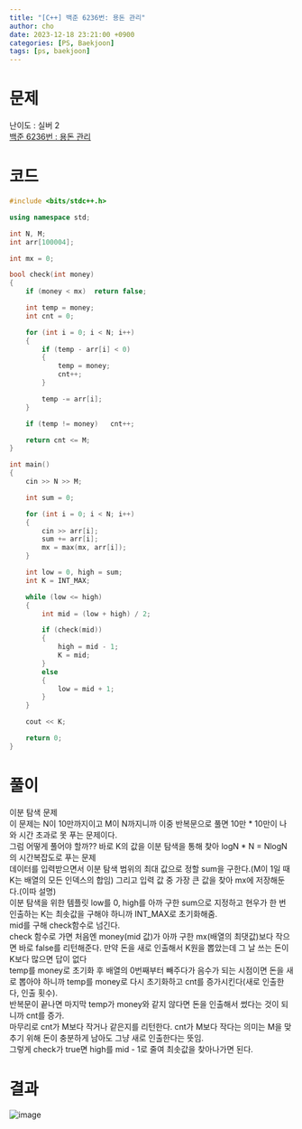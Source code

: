 ```yaml
---
title: "[C++] 백준 6236번: 용돈 관리"
author: cho
date: 2023-12-18 23:21:00 +0900
categories: [PS, Baekjoon]
tags: [ps, baekjoon]
---
```


# 문제
난이도 : 실버 2    
[백준 6236번 : 용돈 관리](https://www.acmicpc.net/problem/6236)  

# 코드
```c++
#include <bits/stdc++.h>

using namespace std;

int N, M;
int arr[100004];

int mx = 0;

bool check(int money)
{
    if (money < mx)  return false;

    int temp = money;
    int cnt = 0;

    for (int i = 0; i < N; i++)
    {
        if (temp - arr[i] < 0)
        {
            temp = money;
            cnt++;
        }

        temp -= arr[i];
    }

    if (temp != money)   cnt++;

    return cnt <= M;
}

int main()
{
    cin >> N >> M;

    int sum = 0;

    for (int i = 0; i < N; i++)
    {
        cin >> arr[i];
        sum += arr[i];
        mx = max(mx, arr[i]);
    }

    int low = 0, high = sum;
    int K = INT_MAX;

    while (low <= high)
    {
        int mid = (low + high) / 2;

        if (check(mid))
        {
            high = mid - 1;
            K = mid;
        }
        else
        {
            low = mid + 1;
        }
    }

    cout << K;

    return 0;
}

```

# 풀이
이분 탐색 문제  
이 문제는 N이 10만까지이고 M이 N까지니까 이중 반복문으로 풀면 10만 * 10만이 나와 시간 초과로 못 푸는 문제이다.  
그럼 어떻게 풀어야 할까?? 바로 K의 값을 이분 탐색을 통해 찾아 logN * N = NlogN 의 시간복잡도로 푸는 문제  
데이터를 입력받으면서 이분 탐색 범위의 최대 값으로 정할 sum을 구한다.(M이 1일 때 K는 배열의 모든 인덱스의 합임) 그리고 입력 값 중 가장 큰 값을 찾아 mx에 저장해둔다.(이따 설명)  
이분 탐색을 위한 템플릿 low를 0, high를 아까 구한 sum으로 지정하고 현우가 한 번 인출하는 K는 최솟값을 구해야 하니까 INT_MAX로 초기화해줌.  
mid를 구해 check함수로 넘긴다.  
check 함수로 가면 처음엔 money(mid 값)가 아까 구한 mx(배열의 최댓값)보다 작으면 바로 false를 리턴해준다. 만약 돈을 새로 인출해서 K원을 뽑았는데 그 날 쓰는 돈이 K보다 많으면 답이 없다  
temp를 money로 초기화 후 배열의 0번째부터 빼주다가 음수가 되는 시점이면 돈을 새로 뽑아야 하니까 temp를 money로 다시 초기화하고 cnt를 증가시킨다(새로 인출한다, 인출 횟수).  
반복문이 끝나면 마지막 temp가 money와 같지 않다면 돈을 인출해서 썼다는 것이 되니까 cnt를 증가.  
마무리로 cnt가 M보다 작거나 같은지를 리턴한다. cnt가 M보다 작다는 의미는 M을 맞추기 위해 돈이 충분하게 남아도 그냥 새로 인출한다는 뜻임.  
그렇게 check가 true면 high를 mid - 1로 줄여 최솟값을 찾아나가면 된다.  

# 결과
![image](https://github.com/soonsoo3595/soonsoo3595.github.io/assets/86000058/373b4e4a-f8b4-4953-a4ee-008cc2b16b99)
